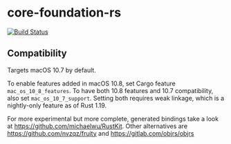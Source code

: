 # core-foundation-rs

[![Build Status](https://travis-ci.com/servo/core-foundation-rs.svg?branch=master)](https://travis-ci.com/servo/core-foundation-rs)

## Compatibility

Targets macOS 10.7 by default.

To enable features added in macOS 10.8, set Cargo feature `mac_os_10_8_features`. To have both 10.8 features and 10.7 compatibility, also set `mac_os_10_7_support`. Setting both requires weak linkage, which is a nightly-only feature as of Rust 1.19.

For more experimental but more complete, generated bindings take a look at https://github.com/michaelwu/RustKit.
Other alternatives are https://github.com/nvzqz/fruity and https://gitlab.com/objrs/objrs
